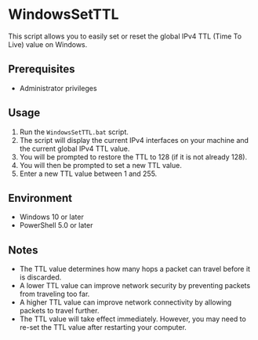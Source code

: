 # WindowsSetTTL

This script allows you to easily set or reset the global IPv4 TTL (Time To Live) value on Windows.

## Prerequisites

- Administrator privileges

## Usage

1.  Run the `WindowsSetTTL.bat` script.
2.  The script will display the current IPv4 interfaces on your machine and the current global IPv4 TTL value.
3.  You will be prompted to restore the TTL to 128 (if it is not already 128).
4.  You will then be prompted to set a new TTL value.
5.  Enter a new TTL value between 1 and 255.

## Environment

- Windows 10 or later
- PowerShell 5.0 or later

## Notes

- The TTL value determines how many hops a packet can travel before it is discarded.
- A lower TTL value can improve network security by preventing packets from traveling too far.
- A higher TTL value can improve network connectivity by allowing packets to travel further.
- The TTL value will take effect immediately. However, you may need to re-set the TTL value after restarting your computer.
